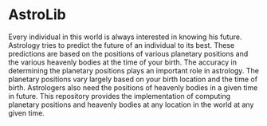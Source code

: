 # AstroLib
Every individual in this world is always interested in knowing his future. Astrology tries to predict the future of an individual to its best. These predictions are based on the positions of various planetary positions and the various heavenly bodies at the time of your birth. The accuracy in determining the planetary positions plays an important role in astrology. The planetary positions vary largely based on your birth location and the time of birth. Astrologers also need the positions of heavenly bodies in a given time in future. This repository provides the implementation of computing planetary positions and heavenly bodies at any location in the world at any given time.
